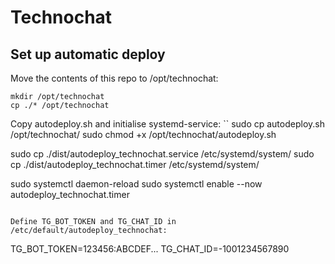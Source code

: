 # Technochat

## Set up automatic deploy
Move the contents of this repo to /opt/technochat:
```
mkdir /opt/technochat
cp ./* /opt/technochat
```

Copy autodeploy.sh and initialise systemd-service:
``
sudo cp autodeploy.sh /opt/technochat/
sudo chmod +x /opt/technochat/autodeploy.sh

sudo cp ./dist/autodeploy_technochat.service /etc/systemd/system/
sudo cp ./dist/autodeploy_technochat.timer /etc/systemd/system/

sudo systemctl daemon-reload
sudo systemctl enable --now autodeploy_technochat.timer
```

Define TG_BOT_TOKEN and TG_CHAT_ID in /etc/default/autodeploy_technochat:
```
TG_BOT_TOKEN=123456:ABCDEF...
TG_CHAT_ID=-1001234567890
```
